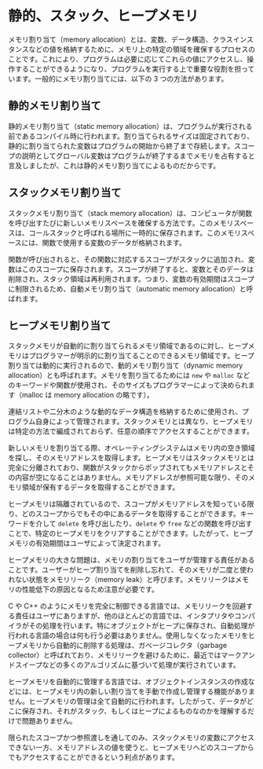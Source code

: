 # 静的、スタック、ヒープメモリ

メモリ割り当て（memory allocation）とは、変数、データ構造、クラスインスタンスなどの値を格納するために、メモリ上の特定の領域を確保するプロセスのことです。これにより、プログラムは必要に応じてこれらの値にアクセスし、操作することができるようになり、プログラムを実行する上で重要な役割を担っています。一般的にメモリ割り当てには、以下の 3 つの方法があります。

## 静的メモリ割り当て

静的メモリ割り当て（static memory allocation）は、プログラムが実行される前であるコンパイル時に行われます。割り当てられるサイズは固定されており、静的に割り当てられた変数はプログラムの開始から終了まで存続します。スコープの説明としてグローバル変数はプログラムが終了するまでメモリを占有すると言及しましたが、これは静的メモリ割り当てによるものだからです。

## スタックメモリ割り当て

スタックメモリ割り当て（stack memory allocation）は、コンピュータが関数を呼び出すたびに新しいメモリスペースを確保する方法です。このメモリスペースは、コールスタックと呼ばれる場所に一時的に保存されます。このメモリスペースには、関数で使用する変数のデータが格納されます。

関数が呼び出されると、その関数に対応するスコープがスタックに追加され、変数はこのスコープに保存されます。スコープが終了すると、変数とそのデータは削除され、スタック領域は再利用されます。つまり、変数の有効期間はスコープに制限されるため、自動メモリ割り当て（automatic memory allocation）と呼ばれます。

## ヒープメモリ割り当て

スタックメモリが自動的に割り当てられるメモリ領域であるのに対し、ヒープメモリはプログラマーが明示的に割り当てることのできるメモリ領域です。ヒープ割り当ては動的に実行されるので、動的メモリ割り当て（dynamic memory allocation）とも呼ばれます。メモリを割り当てるためには `new` や `malloc` などのキーワードや関数が使用され、そのサイズもプログラマーによって決められます（malloc は memory allocation の略です）。

連結リストや二分木のような動的なデータ構造を格納するために使用され、プログラム自身によって管理されます。スタックメモリとは異なり、ヒープメモリは特定の方法で編成されておらず、任意の順序でアクセスすることができます。

新しいメモリを割り当てる際、オペレーティングシステムはメモリ内の空き領域を探し、そのメモリアドレスを取得します。ヒープメモリはスタックメモリとは完全に分離されており、関数がスタックからポップされてもメモリアドレスとその内容が空になることはありません。メモリアドレスが参照可能な限り、そのメモリ領域が保有するデータを取得することができます。

ヒープメモリは隔離されているので、スコープがメモリアドレスを知っている限り、どのスコープからでもその中にあるデータを取得することができます。キーワードを介して `delete` を呼び出したり、`delete` や `free` などの関数を呼び出すことで、特定のヒープメモリをクリアすることができます。したがって、ヒープメモリの有効期間はユーザによって決定されます。

ヒープメモリの大きな問題は、メモリの割り当てをユーザが管理する責任があることです。ユーザーがヒープ割り当てを削除し忘れて、そのメモリが二度と使われない状態をメモリリーク（memory leak）と呼びます。メモリリークはメモリの性能低下の原因となるため注意が必要です。

C や C++ のようにメモリを完全に制御できる言語では、メモリリークを回避する責任はユーザにありますが、他のほとんどの言語では、インタプリタやコンパイラがその処理を行います。特にオブジェクトがヒープに保存され、自動処理が行われる言語の場合は何も行う必要はありません。使用しなくなったメモリをヒープメモリから自動的に削除する処理は、ガベージコレクタ（garbage collector）と呼ばれており、メモリリークを避けるために、最近ではマークアンドスイープなどの多くのアルゴリズムに基づいて処理が実行されています。

ヒープメモリを自動的に管理する言語では、オブジェクトインスタンスの作成などには、ヒープメモリ内の新しい割り当てを手動で作成し管理する機能がありません。ヒープメモリの管理は全て自動的に行われます。したがって、データがどこに保存され、それがスタック、もしくはヒープによるものなのかを理解するだけで問題ありません。

限られたスコープかつ参照渡しを通してのみ、スタックメモリの変数にアクセスできない一方、メモリアドレスの値を使うと、ヒープメモリへどのスコープからでもアクセスすることができるという利点があります。
